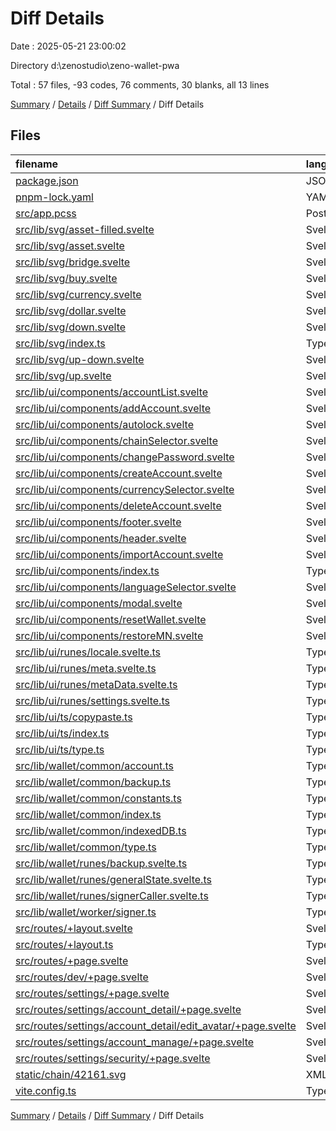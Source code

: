 # Diff Details

Date : 2025-05-21 23:00:02

Directory d:\\zenostudio\\zeno-wallet-pwa

Total : 57 files,  -93 codes, 76 comments, 30 blanks, all 13 lines

[Summary](results.md) / [Details](details.md) / [Diff Summary](diff.md) / Diff Details

## Files
| filename | language | code | comment | blank | total |
| :--- | :--- | ---: | ---: | ---: | ---: |
| [package.json](/package.json) | JSON | 0 | 0 | 1 | 1 |
| [pnpm-lock.yaml](/pnpm-lock.yaml) | YAML | 57 | 0 | 18 | 75 |
| [src/app.pcss](/src/app.pcss) | PostCSS | 11 | 0 | -1 | 10 |
| [src/lib/svg/asset-filled.svelte](/src/lib/svg/asset-filled.svelte) | Svelte | -4 | 0 | -1 | -5 |
| [src/lib/svg/asset.svelte](/src/lib/svg/asset.svelte) | Svelte | -6 | 0 | 0 | -6 |
| [src/lib/svg/bridge.svelte](/src/lib/svg/bridge.svelte) | Svelte | 4 | 0 | 0 | 4 |
| [src/lib/svg/buy.svelte](/src/lib/svg/buy.svelte) | Svelte | -4 | 0 | 0 | -4 |
| [src/lib/svg/currency.svelte](/src/lib/svg/currency.svelte) | Svelte | 4 | 0 | 0 | 4 |
| [src/lib/svg/dollar.svelte](/src/lib/svg/dollar.svelte) | Svelte | 4 | 0 | 0 | 4 |
| [src/lib/svg/down.svelte](/src/lib/svg/down.svelte) | Svelte | 4 | 0 | 0 | 4 |
| [src/lib/svg/index.ts](/src/lib/svg/index.ts) | TypeScript | 3 | 0 | 0 | 3 |
| [src/lib/svg/up-down.svelte](/src/lib/svg/up-down.svelte) | Svelte | 4 | 0 | 0 | 4 |
| [src/lib/svg/up.svelte](/src/lib/svg/up.svelte) | Svelte | 4 | 0 | 0 | 4 |
| [src/lib/ui/components/accountList.svelte](/src/lib/ui/components/accountList.svelte) | Svelte | 0 | 0 | -2 | -2 |
| [src/lib/ui/components/addAccount.svelte](/src/lib/ui/components/addAccount.svelte) | Svelte | -210 | 0 | -7 | -217 |
| [src/lib/ui/components/autolock.svelte](/src/lib/ui/components/autolock.svelte) | Svelte | 304 | 0 | 23 | 327 |
| [src/lib/ui/components/chainSelector.svelte](/src/lib/ui/components/chainSelector.svelte) | Svelte | -17 | 0 | 3 | -14 |
| [src/lib/ui/components/changePassword.svelte](/src/lib/ui/components/changePassword.svelte) | Svelte | -184 | 0 | -17 | -201 |
| [src/lib/ui/components/createAccount.svelte](/src/lib/ui/components/createAccount.svelte) | Svelte | -174 | 0 | -10 | -184 |
| [src/lib/ui/components/currencySelector.svelte](/src/lib/ui/components/currencySelector.svelte) | Svelte | 1 | 0 | -2 | -1 |
| [src/lib/ui/components/deleteAccount.svelte](/src/lib/ui/components/deleteAccount.svelte) | Svelte | 102 | 0 | 9 | 111 |
| [src/lib/ui/components/footer.svelte](/src/lib/ui/components/footer.svelte) | Svelte | -1 | 0 | 1 | 0 |
| [src/lib/ui/components/header.svelte](/src/lib/ui/components/header.svelte) | Svelte | -1 | 0 | 0 | -1 |
| [src/lib/ui/components/importAccount.svelte](/src/lib/ui/components/importAccount.svelte) | Svelte | -193 | 0 | -13 | -206 |
| [src/lib/ui/components/index.ts](/src/lib/ui/components/index.ts) | TypeScript | 3 | 0 | -1 | 2 |
| [src/lib/ui/components/languageSelector.svelte](/src/lib/ui/components/languageSelector.svelte) | Svelte | -1 | 0 | 0 | -1 |
| [src/lib/ui/components/modal.svelte](/src/lib/ui/components/modal.svelte) | Svelte | 46 | 1 | 12 | 59 |
| [src/lib/ui/components/resetWallet.svelte](/src/lib/ui/components/resetWallet.svelte) | Svelte | 194 | 0 | 15 | 209 |
| [src/lib/ui/components/restoreMN.svelte](/src/lib/ui/components/restoreMN.svelte) | Svelte | -104 | 0 | -15 | -119 |
| [src/lib/ui/runes/locale.svelte.ts](/src/lib/ui/runes/locale.svelte.ts) | TypeScript | 0 | 0 | 1 | 1 |
| [src/lib/ui/runes/meta.svelte.ts](/src/lib/ui/runes/meta.svelte.ts) | TypeScript | -5 | 0 | -7 | -12 |
| [src/lib/ui/runes/metaData.svelte.ts](/src/lib/ui/runes/metaData.svelte.ts) | TypeScript | 5 | 0 | 6 | 11 |
| [src/lib/ui/runes/settings.svelte.ts](/src/lib/ui/runes/settings.svelte.ts) | TypeScript | 1 | 1 | 3 | 5 |
| [src/lib/ui/ts/copypaste.ts](/src/lib/ui/ts/copypaste.ts) | TypeScript | 7 | 0 | 5 | 12 |
| [src/lib/ui/ts/index.ts](/src/lib/ui/ts/index.ts) | TypeScript | 1 | 0 | 0 | 1 |
| [src/lib/ui/ts/type.ts](/src/lib/ui/ts/type.ts) | TypeScript | 6 | 0 | 0 | 6 |
| [src/lib/wallet/common/account.ts](/src/lib/wallet/common/account.ts) | TypeScript | -21 | 0 | -6 | -27 |
| [src/lib/wallet/common/backup.ts](/src/lib/wallet/common/backup.ts) | TypeScript | 57 | 83 | 25 | 165 |
| [src/lib/wallet/common/constants.ts](/src/lib/wallet/common/constants.ts) | TypeScript | -22 | 0 | -1 | -23 |
| [src/lib/wallet/common/index.ts](/src/lib/wallet/common/index.ts) | TypeScript | 1 | 0 | 0 | 1 |
| [src/lib/wallet/common/indexedDB.ts](/src/lib/wallet/common/indexedDB.ts) | TypeScript | 47 | 0 | 3 | 50 |
| [src/lib/wallet/common/type.ts](/src/lib/wallet/common/type.ts) | TypeScript | 8 | 0 | 5 | 13 |
| [src/lib/wallet/runes/backup.svelte.ts](/src/lib/wallet/runes/backup.svelte.ts) | TypeScript | -130 | -10 | -25 | -165 |
| [src/lib/wallet/runes/generalState.svelte.ts](/src/lib/wallet/runes/generalState.svelte.ts) | TypeScript | 6 | 0 | 2 | 8 |
| [src/lib/wallet/runes/signerCaller.svelte.ts](/src/lib/wallet/runes/signerCaller.svelte.ts) | TypeScript | -72 | 1 | -13 | -84 |
| [src/lib/wallet/worker/signer.ts](/src/lib/wallet/worker/signer.ts) | TypeScript | 31 | -1 | -2 | 28 |
| [src/routes/+layout.svelte](/src/routes/+layout.svelte) | Svelte | -1 | 0 | 3 | 2 |
| [src/routes/+layout.ts](/src/routes/+layout.ts) | TypeScript | 0 | 0 | 1 | 1 |
| [src/routes/+page.svelte](/src/routes/+page.svelte) | Svelte | 44 | 0 | 7 | 51 |
| [src/routes/dev/+page.svelte](/src/routes/dev/+page.svelte) | Svelte | -23 | 0 | 4 | -19 |
| [src/routes/settings/+page.svelte](/src/routes/settings/+page.svelte) | Svelte | -2 | 0 | -1 | -3 |
| [src/routes/settings/account_detail/+page.svelte](/src/routes/settings/account_detail/+page.svelte) | Svelte | -72 | 0 | 0 | -72 |
| [src/routes/settings/account_detail/edit_avatar/+page.svelte](/src/routes/settings/account_detail/edit_avatar/+page.svelte) | Svelte | -2 | 0 | 0 | -2 |
| [src/routes/settings/account_manage/+page.svelte](/src/routes/settings/account_manage/+page.svelte) | Svelte | 120 | 0 | 3 | 123 |
| [src/routes/settings/security/+page.svelte](/src/routes/settings/security/+page.svelte) | Svelte | 34 | 1 | 3 | 38 |
| [static/chain/42161.svg](/static/chain/42161.svg) | XML | 38 | 0 | 1 | 39 |
| [vite.config.ts](/vite.config.ts) | TypeScript | 5 | 0 | 0 | 5 |

[Summary](results.md) / [Details](details.md) / [Diff Summary](diff.md) / Diff Details